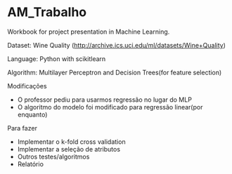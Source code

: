 # AM_Trabalho

Workbook for project presentation in Machine Learning.

Dataset: Wine Quality (http://archive.ics.uci.edu/ml/datasets/Wine+Quality)

Language: Python with scikitlearn

Algorithm: Multilayer Perceptron and Decision Trees(for feature selection)

Modificações
- O professor pediu para usarmos regressão no lugar do MLP
- O algoritmo do modelo foi modificado para regressão linear(por enquanto)

Para fazer
- Implementar o k-fold cross validation 
- Implementar a seleção de atributos
- Outros testes/algoritmos
- Relatório